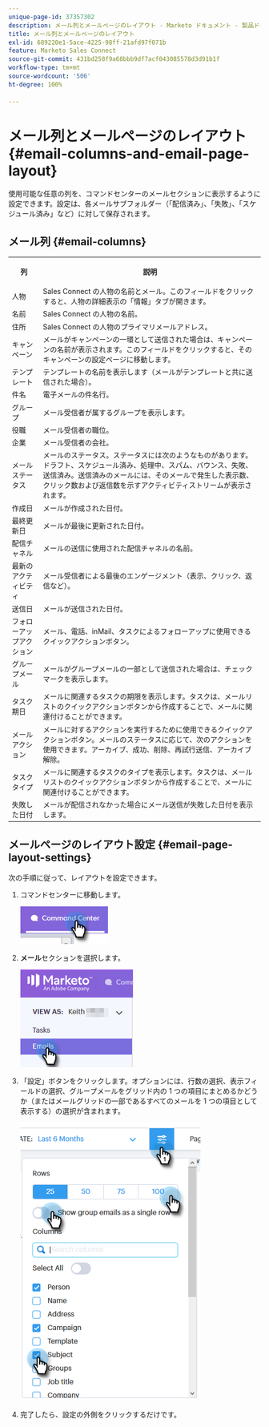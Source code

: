 ```yaml
---
unique-page-id: 37357302
description: メール列とメールページのレイアウト - Marketo ドキュメント - 製品ドキュメント
title: メール列とメールページのレイアウト
exl-id: 689220e1-5ace-4225-98ff-21afd97f071b
feature: Marketo Sales Connect
source-git-commit: 431bd258f9a68bbb9df7acf043085578d3d91b1f
workflow-type: tm+mt
source-wordcount: '506'
ht-degree: 100%

---
```


# メール列とメールページのレイアウト {#email-columns-and-email-page-layout}

使用可能な任意の列を、コマンドセンターのメールセクションに表示するように設定できます。設定は、各メールサブフォルダー（「配信済み」、「失敗」、「スケジュール済み」など）に対して保存されます。

## メール列 {#email-columns}

<table> 
 <colgroup> 
  <col> 
  <col> 
 </colgroup> 
 <tbody> 
  <tr> 
   <th><p>列</p></th> 
   <th>説明</th> 
  </tr> 
  <tr> 
   <td>人物</td> 
   <td>Sales Connect の人物の名前とメール。このフィールドをクリックすると、人物の詳細表示の「情報」タブが開きます。</td> 
  </tr> 
  <tr> 
   <td>名前</td> 
   <td>Sales Connect の人物の名前。</td> 
  </tr> 
  <tr> 
   <td>住所</td> 
   <td>Sales Connect の人物のプライマリメールアドレス。</td> 
  </tr> 
  <tr> 
   <td>キャンペーン</td> 
   <td>メールがキャンペーンの一環として送信された場合は、キャンペーンの名前が表示されます。このフィールドをクリックすると、そのキャンペーンの設定ページに移動します。</td> 
  </tr> 
  <tr> 
   <td>テンプレート</td> 
   <td>テンプレートの名前を表示します（メールがテンプレートと共に送信された場合）。</td> 
  </tr> 
  <tr> 
   <td colspan="1">件名</td> 
   <td colspan="1">電子メールの件名行。</td> 
  </tr> 
  <tr> 
   <td colspan="1">グループ</td> 
   <td colspan="1">メール受信者が属するグループを表示します。</td> 
  </tr> 
  <tr> 
   <td>役職</td> 
   <td>メール受信者の職位。</td> 
  </tr> 
  <tr> 
   <td>企業</td> 
   <td>メール受信者の会社。</td> 
  </tr> 
  <tr> 
   <td>メールステータス</td> 
   <td>メールのステータス。ステータスには次のようなものがあります。ドラフト、スケジュール済み、処理中、スパム、バウンス、失敗、送信済み。送信済みのメールには、そのメールで発生した表示数、クリック数および返信数を示すアクティビティストリームが表示されます。</td> 
  </tr> 
  <tr> 
   <td>作成日</td> 
   <td>メールが作成された日付。</td> 
  </tr> 
  <tr> 
   <td>最終更新日</td> 
   <td>メールが最後に更新された日付。</td> 
  </tr> 
  <tr> 
   <td>配信チャネル</td> 
   <td>メールの送信に使用された配信チャネルの名前。</td> 
  </tr> 
  <tr> 
   <td>最新のアクティビティ</td> 
   <td>メール受信者による最後のエンゲージメント（表示、クリック、返信など）。</td> 
  </tr> 
  <tr> 
   <td>送信日</td> 
   <td>メールが送信された日付。</td> 
  </tr> 
  <tr> 
   <td>フォローアップアクション</td> 
   <td>メール、電話、inMail、タスクによるフォローアップに使用できるクイックアクションボタン。</td> 
  </tr> 
  <tr> 
   <td>グループメール</td> 
   <td>メールがグループメールの一部として送信された場合は、チェックマークを表示します。</td> 
  </tr> 
  <tr> 
   <td>タスク期日</td> 
   <td>メールに関連するタスクの期限を表示します。タスクは、メールリストのクイックアクションボタンから作成することで、メールに関連付けることができます。</td> 
  </tr> 
  <tr> 
   <td>メールアクション</td> 
   <td>メールに対するアクションを実行するために使用できるクイックアクションボタン。メールのステータスに応じて、次のアクションを使用できます。アーカイブ、成功、削除、再試行送信、アーカイブ解除。</td> 
  </tr> 
  <tr> 
   <td>タスクタイプ</td> 
   <td>メールに関連するタスクのタイプを表示します。タスクは、メールリストのクイックアクションボタンから作成することで、メールに関連付けることができます。</td> 
  </tr> 
  <tr> 
   <td>失敗した日付</td> 
   <td>メールが配信されなかった場合にメール送信が失敗した日付を表示します。</td> 
  </tr> 
 </tbody> 
</table>

## メールページのレイアウト設定 {#email-page-layout-settings}

次の手順に従って、レイアウトを設定できます。

1. コマンドセンターに移動します。

   ![](assets/email-columns-and-email-grid-layout-1.png)

1. **メール**&#x200B;セクションを選択します。

   ![](assets/email-columns-and-email-grid-layout-2.png)

1. 「設定」ボタンをクリックします。オプションには、行数の選択、表示フィールドの選択、グループメールをグリッド内の 1 つの項目にまとめるかどうか（またはメールグリッドの一部であるすべてのメールを 1 つの項目として表示する）の選択が含まれます。

   ![](assets/email-columns-and-email-grid-layout-3.png)

1. 完了したら、設定の外側をクリックするだけです。
